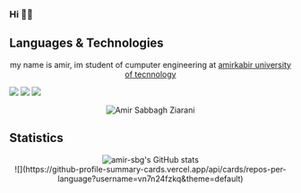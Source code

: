 
###  Hi 👋😄

## Languages & Technologies
<p align="center"> 
my name is amir, im student of cumputer engineering at 
  <a href='https://aut.ac.ir/en'>amirkabir university of tecnnology </a>
</p>


[![](https://img.shields.io/badge/-python3-yellow?style=for-the-badge&logo=python)](https://www.python.org/)
[![](https://img.shields.io/badge/-c-blue?style=for-the-badge&logo=c)](https://en.wikipedia.org/wiki/C_%28programming_language%29)
[![](https://img.shields.io/badge/-java-orange?style=for-the-badge&logo=java)](https://en.wikipedia.org/wiki/C_%28programming_language%29)

<!--
**amir-sbg/amir-sbg** is a ✨ _special_ ✨ repository because its `README.md` (this file) appears on your GitHub profile.

Here are some ideas to get you started:

- 🔭 I’m currently working on ...
- 🌱 I’m currently learning ...
- 👯 I’m looking to collaborate on ...
- 🤔 I’m looking for help with ...
- 💬 Ask me about ...
- 📫 How to reach me: ...
- 😄 Pronouns: ...
- ⚡ Fun fact: ...
-->


  <p align="center">
    <img src="https://github-profile-summary-cards.vercel.app/api/cards/profile-details?username=amir-sbg&theme=solarized_dark" alt="Amir Sabbagh Ziarani"/><br/>
  </p>
  

## Statistics

<p align="center">
  <img src="https://github-readme-stats.vercel.app/api?username=amir-sbg&show_icons=true&theme=solarized_dark" alt="amir-sbg's GitHub stats"/><br/>
  ![](https://github-profile-summary-cards.vercel.app/api/cards/repos-per-language?username=vn7n24fzkq&theme=default)
</p>


